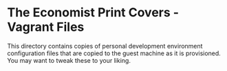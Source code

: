 # The Economist Print Covers - Vagrant Files

This directory contains copies of personal development environment configuration files
that are copied to the guest machine as it is provisioned.  You may want to tweak these
to your liking.

